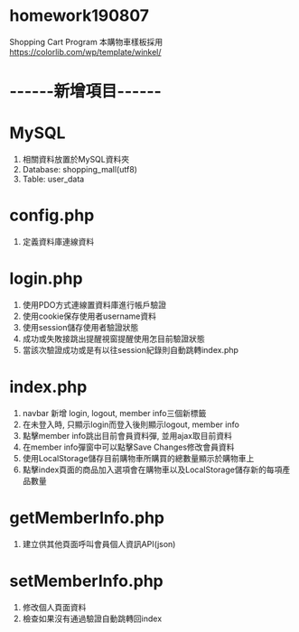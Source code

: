 # homework190807
Shopping Cart Program
本購物車樣板採用 https://colorlib.com/wp/template/winkel/

# ------新增項目------
# MySQL
1. 相關資料放置於MySQL資料夾
2. Database: shopping_mall(utf8)
3. Table: user_data

# config.php
1. 定義資料庫連線資料

# login.php 
1. 使用PDO方式連線置資料庫進行帳戶驗證
2. 使用cookie保存使用者username資料
3. 使用session儲存使用者驗證狀態
4. 成功或失敗接跳出提醒視窗提醒使用怎目前驗證狀態
5. 當該次驗證成功或是有以往session紀錄則自動跳轉index.php

# index.php
1. navbar 新增 login, logout, member info三個新標籤
2. 在未登入時, 只顯示login而登入後則顯示logout, member info
3. 點擊member info跳出目前會員資料彈, 並用ajax取目前資料
4. 在member info彈窗中可以點擊Save Changes修改會員資料
5. 使用LocalStorage儲存目前購物車所購買的總數量顯示於購物車上
6. 點擊index頁面的商品加入選項會在購物車以及LocalStorage儲存新的每項產品數量

# getMemberInfo.php
1. 建立供其他頁面呼叫會員個人資訊API(json)

# setMemberInfo.php
1. 修改個人頁面資料
2. 檢查如果沒有通過驗證自動跳轉回index
